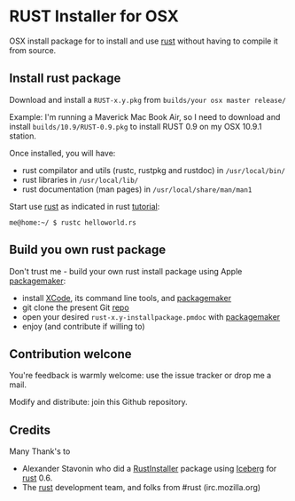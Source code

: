 
[tutorial]: http://static.rust-lang.org/doc/tutorial.html
[rust]: http://www.rust-lang.org/ 
[repo]: https://github.com/olemaire/rust-osx
[Xcode]: https://developer.apple.com/xcode/
[packagemaker]: https://discussions.apple.com/thread/4083583?tstart=199

# RUST Installer for OSX

OSX install package for to install and use [rust] without having to compile it from source.


## Install rust package
Download and install a `RUST-x.y.pkg` from `builds/your osx master release/` 

Example: I'm running a Maverick Mac Book Air, so I need to download and install `builds/10.9/RUST-0.9.pkg` to install RUST 0.9 on my OSX 10.9.1 station.

Once installed, you will have:

* rust compilator and utils (rustc, rustpkg and rustdoc) in `/usr/local/bin/` 
* rust libraries in `/usr/local/lib/`
* rust documentation (man pages) in `/usr/local/share/man/man1`

Start use [rust] as indicated in rust [tutorial]: 

    me@home:~/ $ rustc helloworld.rs

## Build you own rust package
Don't trust me - build your own rust install package using Apple [packagemaker]:

* install [XCode], its command line tools, and [packagemaker]
* git clone the present Git [repo]
* open your desired `rust-x.y-installpackage.pmdoc` with [packagemaker]
* enjoy (and contribute if willing to)

## Contribution welcone
You're feedback is warmly welcome: use the issue tracker or drop me a mail.

Modify and distribute: join this Github repository.

## Credits
Many Thank's to 

* Alexander Stavonin who did a [RustInstaller] package using [Iceberg] for [rust] 0.6.
* The [rust] development team, and folks from #rust (irc.mozilla.org)

[IceBerg]: http://s.sudre.free.fr/Software.html
[RustInstaller]: https://github.com/astavonin/RustInstaller